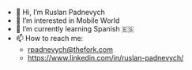 - 👋 Hi, I’m Ruslan Padnevych
- 👀 I’m interested in Mobile World
- 🌱 I’m currently learning Spanish 🇪🇸
- 📫 How to reach me:
  - rpadnevych@thefork.com
  - https://www.linkedin.com/in/ruslan-padnevych/
